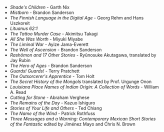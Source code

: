 * _Shade's Children_ - Garth Nix
* _Mistborn_ - Brandon Sanderson
* _The Finnish Language in the Digital Age_ - Georg Rehm and Hans Uszkoreit
* _Lituanus 62:1_
* _The Tattoo Murder Case_ - Akimitsu Takagi
* _All She Was Worth_ - Miyuki Miyabe
* _The Liminal War_ - Ayize Jama-Everett
* _The Well of Ascension_ - Brandon Sanderson
* _Rashōmon and 17 Other Stories_ - Ryūnosuke Akutagawa, translated by Jay Rubin
* _The Hero of Ages_ - Brandon Sanderson
* _Guards! Guards!_ - Terry Pratchett
* _The Outsorcerer's Apprentice_ - Tom Holt
* _The Secret History of the Mongols_ translated by Prof. Urgunge Onon
* _Louisiana Place Names of Indian Origin: A Collection of Words_ - William A. Read
* _Cutting for Stone_ - Abraham Verghese
* _The Remains of the Day_ - Kazuo Ishiguro
* _Stories of Your Life and Others_ - Ted Chiang
* _The Name of the Wind_ - Patrick Rothfuss
* _Three Messages and a Warning: Contemporary Mexican Short Stories of the Fantastic_ edited by Jiménez Mayo and Chris N. Brown